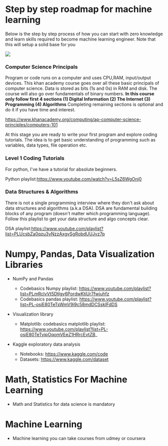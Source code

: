 # Step by step roadmap for machine learning 

Below is the step by step process of how you can start with zero knowledge and learn skills required to become machine learning engineer. Note that this will setup a solid base for you

![](1_xMwqdbPMm3l_1cOVHAUYcQ.jpg)

### Computer Science Principals

Program or code runs on a computer and uses CPU,RAM, input/output devices. This khan academy course goes over all these basic principals of computer science. Data is stored as bits (1s and 0s) in RAM and disk. The course will also go over fundamentals of binary numbers. **In this course only follow first 4 sections (1) Digital Information (2) The Internet (3) Programming (4) Algorithms** Completing remaining sections is optional and do it if you have time and interest.

https://www.khanacademy.org/computing/ap-computer-science-principles/computers-101

At this stage you are ready to write your first program and explore coding tutorials. The idea is to get basic understanding
of programming such as variables, data types, file operation etc.
 
### Level 1 Coding Tutorials
For python, I've have a tutorial for absolute beginners.

Python playlist:https://www.youtube.com/watch?v=L5sZ6WgOnj0

### Data Structures & Algorithms

There is not a single programming interview where they don't ask about data structures and algorithms (a.k.a DSA). DSA are
fundamental building blocks of any program (doesn't matter which programming language). Follow this playlist 
to get your data structure and algo concepts clear.

DSA playlist:https://www.youtube.com/playlist?list=PLUcsbZa0qzu3yNzzAxgvSgRobdUUJvz7p

Numpy, Pandas, Data Visualization Libraries  
================================================================
* NumPy and Pandas
	- Codebasics Numpy playlist: https://www.youtube.com/playlist?list=PLmRclvVt5Dtlgy6PordwKtiUr7fwjuhfz
	- Codebasics pandas playlist: https://www.youtube.com/playlist?list=PL-osiE80TeTsWmV9i9c58mdDCSskIFdDS

* Visualization library
	- Matplotlib: codebasics matplotlib playlist: https://www.youtube.com/playlist?list=PL-osiE80TeTvipOqomVEeZ1HRrcEvtZB_
	
* Kaggle exploratory data analysis
	- Notebooks: https://www.kaggle.com/code
	- Datasets: https://www.kaggle.com/dataset

 Math, Statistics For Machine Learning  
======================================================
* Math and Statistics for data science is mandatory

Machine Learning
=====================================

* Machine learning you can take courses from udmey or coursera


